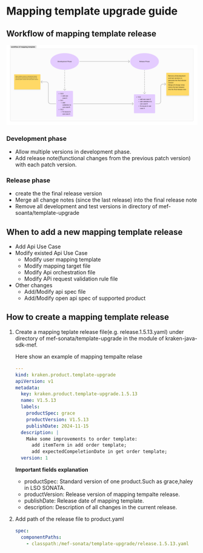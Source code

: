 # Mapping template upgrade guide

## Workflow of mapping template release

![image](img/mapping-template-workflow.png)

### Development phase

* Allow multiple versions in development phase.
* Add release note(functional changes from the previous patch version) with each patch version.

### Release phase

* create the the final release version
* Merge all change notes (since the last release) into the final release note
* Remove all development and test versions in directory of mef-soanta/template-upgrade


## When to add a new mapping template release

* Add Api Use Case
* Modify existed Api Use Case
  * Modify user mapping template
  * Modify mapping target file
  * Modify Api orchestration file
  * Modify APi request validation rule file
* Other changes
  * Add/Modify  api spec file
  * Add/Modify open api spec of supported product

## How to create a mapping template release

1. Create a mapping teplate release file(e.g. release.1.5.13.yaml)  under directory of mef-sonata/template-upgrade in the module of kraken-java-sdk-mef.

   Here show an example of mapping tempalte relase

   ```yaml
   ---
   kind: kraken.product.template-upgrade
   apiVersion: v1
   metadata:
     key: kraken.product.template-upgrade.1.5.13
     name: V1.5.13
     labels:
       productSpec: grace
       productVersion: V1.5.13
       publishDate: 2024-11-15
     description: |
       Make some improvements to order template:
         add itemTerm in add order template;
         add expectedCompeletionDate in get order template;
     version: 1
   ```
   **Important fields explanation**

   * productSpec: Standard version of one product.Such as grace,haley in LSO SONATA.
   * productVersion: Release version of mapping tempalte release.
   * publishDate: Release date of mapping template.
   * description: Description of all changes in the current release.
2. Add path of the release file to product.yaml

   ```yaml
   spec:
     componentPaths:
       - classpath:/mef-sonata/template-upgrade/release.1.5.13.yaml
   ```
